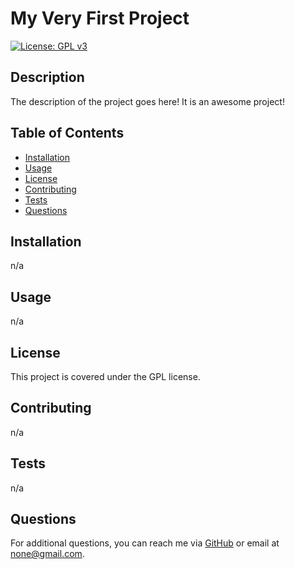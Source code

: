# My Very First Project
[![License: GPL v3](https://img.shields.io/badge/License-GPL%20v3-blue.svg)](https://www.gnu.org/licenses/gpl-3.0)

## Description
The description of the project goes here! It is an awesome project!

## Table of Contents
- [Installation](#installation)
- [Usage](#usage)
- [License](#license)
- [Contributing](#contributing)
- [Tests](#tests)
- [Questions](#questions)

## Installation
n/a

## Usage
n/a

## License
This project is covered under the GPL license.

## Contributing
n/a

## Tests
n/a

## Questions
For additional questions, you can reach me via [GitHub](https://github.com/pmcclelland11) or email at none@gmail.com.